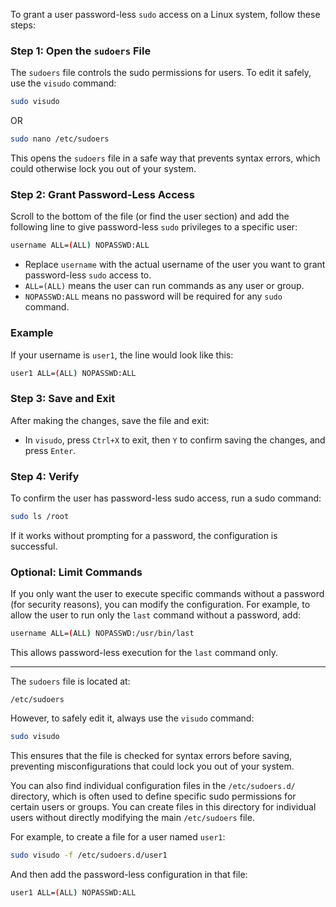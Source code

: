 To grant a user password-less `sudo` access on a Linux system, follow these steps:

### Step 1: Open the `sudoers` File
The `sudoers` file controls the sudo permissions for users. To edit it safely, use the `visudo` command:

```bash
sudo visudo
```


OR

```bash
sudo nano /etc/sudoers
```

This opens the `sudoers` file in a safe way that prevents syntax errors, which could otherwise lock you out of your system.

### Step 2: Grant Password-Less Access
Scroll to the bottom of the file (or find the user section) and add the following line to give password-less `sudo` privileges to a specific user:

```bash
username ALL=(ALL) NOPASSWD:ALL
```

- Replace `username` with the actual username of the user you want to grant password-less `sudo` access to.
- `ALL=(ALL)` means the user can run commands as any user or group.
- `NOPASSWD:ALL` means no password will be required for any `sudo` command.

### Example
If your username is `user1`, the line would look like this:

```bash
user1 ALL=(ALL) NOPASSWD:ALL
```

### Step 3: Save and Exit
After making the changes, save the file and exit:

- In `visudo`, press `Ctrl+X` to exit, then `Y` to confirm saving the changes, and press `Enter`.

### Step 4: Verify
To confirm the user has password-less sudo access, run a sudo command:

```bash
sudo ls /root
```

If it works without prompting for a password, the configuration is successful.

### Optional: Limit Commands
If you only want the user to execute specific commands without a password (for security reasons), you can modify the configuration. For example, to allow the user to run only the `last` command without a password, add:

```bash
username ALL=(ALL) NOPASSWD:/usr/bin/last
```

This allows password-less execution for the `last` command only.

---

The `sudoers` file is located at:

```
/etc/sudoers
```

However, to safely edit it, always use the `visudo` command:

```bash
sudo visudo
```

This ensures that the file is checked for syntax errors before saving, preventing misconfigurations that could lock you out of your system.

You can also find individual configuration files in the `/etc/sudoers.d/` directory, which is often used to define specific sudo permissions for certain users or groups. You can create files in this directory for individual users without directly modifying the main `/etc/sudoers` file. 

For example, to create a file for a user named `user1`:

```bash
sudo visudo -f /etc/sudoers.d/user1
```

And then add the password-less configuration in that file:

```bash
user1 ALL=(ALL) NOPASSWD:ALL
```

